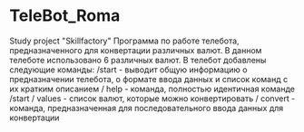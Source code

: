 # TeleBot_Roma
Study project "Skillfactory"
Программа по работе телебота, предназначенного для конвертации различных валют.
В данном телеботе использовано 6 различных валют. 
В телебот добавлены следующие команды:
/start - выводит общую информацию о предназначении телебота, о формате ввода данных и список команд с их кратким описанием
/ help - команда, полностью идентичная команде /start
/ values - список валют, которые можно конвертировать
/ convert - команда, предназначенная для последовательного ввода данных для конвертации
